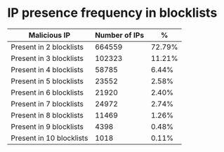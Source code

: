 # IP presence frequency in blocklists
| Malicious IP | Number of IPs | % |
|----|----|----|
| Present in 2 blocklists | 664559 | 72.79% |
| Present in 3 blocklists | 102323 | 11.21% |
| Present in 4 blocklists | 58785 | 6.44% |
| Present in 5 blocklists | 23552 | 2.58% |
| Present in 6 blocklists | 21920 | 2.40% |
| Present in 7 blocklists | 24972 | 2.74% |
| Present in 8 blocklists | 11469 | 1.26% |
| Present in 9 blocklists | 4398 | 0.48% |
| Present in 10 blocklists | 1018 | 0.11% |
